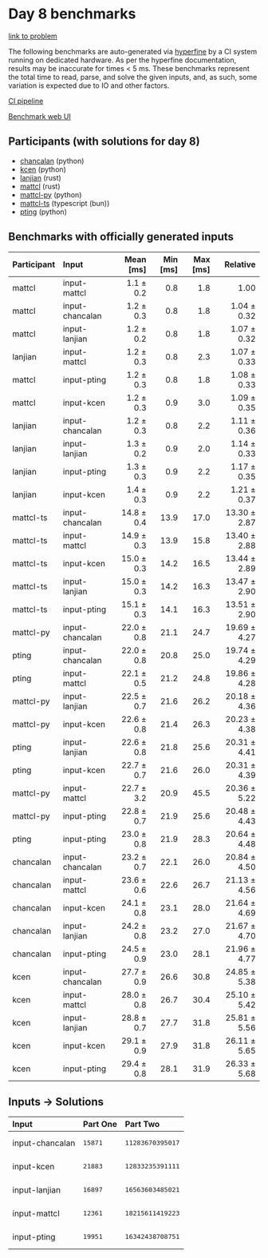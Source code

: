 # Day 8 benchmarks

[link to problem](https://adventofcode.com/2023/day/8)

The following benchmarks are auto-generated via
[hyperfine](https://github.com/sharkdp/hyperfine) by a CI system running on
dedicated hardware. As per the hyperfine documentation, results may be
inaccurate for times < 5 ms. These benchmarks represent the total time to read,
parse, and solve the given inputs, and, as such, some variation is expected due
to IO and other factors.

[CI pipeline](http://ci.papercode.net:8080/teams/main/pipelines/aoc2023)

[Benchmark web UI](https://aoc.ancalagon.black)


## Participants (with solutions for day 8)

- [chancalan](https://github.com/chancalan/aoc2023) (python)
- [kcen](https://github.com/kcen/aoc2023) (python)
- [lanjian](https://github.com/lanjian/aoc-2023) (rust)
- [mattcl](https://github.com/mattcl/aoc2023) (rust)
- [mattcl-py](https://github.com/mattcl/aoc2023-py) (python)
- [mattcl-ts](https://github.com/mattcl/aoc2023-js) (typescript (bun))
- [pting](https://github.com/pting/aoc2023) (python)


## Benchmarks with officially generated inputs

| Participant | Input | Mean [ms] | Min [ms] | Max [ms] | Relative |
|:---|:---|---:|---:|---:|---:|
| mattcl | input-mattcl | 1.1 ± 0.2 | 0.8 | 1.8 | 1.00 |
| mattcl | input-chancalan | 1.2 ± 0.3 | 0.8 | 1.8 | 1.04 ± 0.32 |
| mattcl | input-lanjian | 1.2 ± 0.2 | 0.8 | 1.8 | 1.07 ± 0.32 |
| lanjian | input-mattcl | 1.2 ± 0.3 | 0.8 | 2.3 | 1.07 ± 0.33 |
| mattcl | input-pting | 1.2 ± 0.3 | 0.8 | 1.8 | 1.08 ± 0.33 |
| mattcl | input-kcen | 1.2 ± 0.3 | 0.9 | 3.0 | 1.09 ± 0.35 |
| lanjian | input-chancalan | 1.2 ± 0.3 | 0.8 | 2.2 | 1.11 ± 0.36 |
| lanjian | input-lanjian | 1.3 ± 0.2 | 0.9 | 2.0 | 1.14 ± 0.33 |
| lanjian | input-pting | 1.3 ± 0.3 | 0.9 | 2.2 | 1.17 ± 0.35 |
| lanjian | input-kcen | 1.4 ± 0.3 | 0.9 | 2.2 | 1.21 ± 0.37 |
| mattcl-ts | input-chancalan | 14.8 ± 0.4 | 13.9 | 17.0 | 13.30 ± 2.87 |
| mattcl-ts | input-mattcl | 14.9 ± 0.3 | 13.9 | 15.8 | 13.40 ± 2.88 |
| mattcl-ts | input-kcen | 15.0 ± 0.3 | 14.2 | 16.5 | 13.44 ± 2.89 |
| mattcl-ts | input-lanjian | 15.0 ± 0.3 | 14.2 | 16.3 | 13.47 ± 2.90 |
| mattcl-ts | input-pting | 15.1 ± 0.3 | 14.1 | 16.3 | 13.51 ± 2.90 |
| mattcl-py | input-chancalan | 22.0 ± 0.8 | 21.1 | 24.7 | 19.69 ± 4.27 |
| pting | input-chancalan | 22.0 ± 0.8 | 20.8 | 25.0 | 19.74 ± 4.29 |
| pting | input-mattcl | 22.1 ± 0.5 | 21.2 | 24.8 | 19.86 ± 4.28 |
| mattcl-py | input-lanjian | 22.5 ± 0.7 | 21.6 | 26.2 | 20.18 ± 4.36 |
| mattcl-py | input-kcen | 22.6 ± 0.8 | 21.4 | 26.3 | 20.23 ± 4.38 |
| pting | input-lanjian | 22.6 ± 0.8 | 21.8 | 25.6 | 20.31 ± 4.41 |
| pting | input-kcen | 22.7 ± 0.7 | 21.6 | 26.0 | 20.31 ± 4.39 |
| mattcl-py | input-mattcl | 22.7 ± 3.2 | 20.9 | 45.5 | 20.36 ± 5.22 |
| mattcl-py | input-pting | 22.8 ± 0.7 | 21.9 | 25.6 | 20.48 ± 4.43 |
| pting | input-pting | 23.0 ± 0.8 | 21.9 | 28.3 | 20.64 ± 4.48 |
| chancalan | input-chancalan | 23.2 ± 0.7 | 22.1 | 26.0 | 20.84 ± 4.50 |
| chancalan | input-mattcl | 23.6 ± 0.6 | 22.6 | 26.7 | 21.13 ± 4.56 |
| chancalan | input-kcen | 24.1 ± 0.8 | 23.1 | 28.0 | 21.64 ± 4.69 |
| chancalan | input-lanjian | 24.2 ± 0.8 | 23.2 | 27.0 | 21.67 ± 4.70 |
| chancalan | input-pting | 24.5 ± 0.9 | 23.0 | 28.1 | 21.96 ± 4.77 |
| kcen | input-chancalan | 27.7 ± 0.9 | 26.6 | 30.8 | 24.85 ± 5.38 |
| kcen | input-mattcl | 28.0 ± 0.8 | 26.7 | 30.4 | 25.10 ± 5.42 |
| kcen | input-lanjian | 28.8 ± 0.7 | 27.7 | 31.8 | 25.81 ± 5.56 |
| kcen | input-kcen | 29.1 ± 0.9 | 27.9 | 31.8 | 26.11 ± 5.65 |
| kcen | input-pting | 29.4 ± 0.8 | 28.1 | 31.9 | 26.33 ± 5.68 |


## Inputs -> Solutions

| Input | Part One | Part Two |
|:---|:---|:---|
|input-chancalan|<pre>15871</pre>|<pre>11283670395017</pre>|
|input-kcen|<pre>21883</pre>|<pre>12833235391111</pre>|
|input-lanjian|<pre>16897</pre>|<pre>16563603485021</pre>|
|input-mattcl|<pre>12361</pre>|<pre>18215611419223</pre>|
|input-pting|<pre>19951</pre>|<pre>16342438708751</pre>|